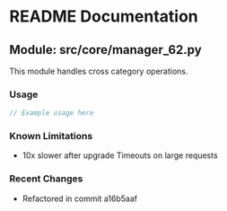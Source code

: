 # README Documentation

## Module: src/core/manager_62.py

This module handles cross category operations.

### Usage

```javascript
// Example usage here
```

### Known Limitations

- 10x slower after upgrade Timeouts on large requests

### Recent Changes

- Refactored in commit a16b5aaf
